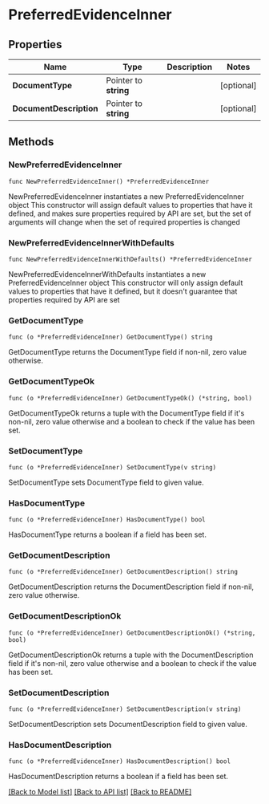 # PreferredEvidenceInner

## Properties

Name | Type | Description | Notes
------------ | ------------- | ------------- | -------------
**DocumentType** | Pointer to **string** |  | [optional] 
**DocumentDescription** | Pointer to **string** |  | [optional] 

## Methods

### NewPreferredEvidenceInner

`func NewPreferredEvidenceInner() *PreferredEvidenceInner`

NewPreferredEvidenceInner instantiates a new PreferredEvidenceInner object
This constructor will assign default values to properties that have it defined,
and makes sure properties required by API are set, but the set of arguments
will change when the set of required properties is changed

### NewPreferredEvidenceInnerWithDefaults

`func NewPreferredEvidenceInnerWithDefaults() *PreferredEvidenceInner`

NewPreferredEvidenceInnerWithDefaults instantiates a new PreferredEvidenceInner object
This constructor will only assign default values to properties that have it defined,
but it doesn't guarantee that properties required by API are set

### GetDocumentType

`func (o *PreferredEvidenceInner) GetDocumentType() string`

GetDocumentType returns the DocumentType field if non-nil, zero value otherwise.

### GetDocumentTypeOk

`func (o *PreferredEvidenceInner) GetDocumentTypeOk() (*string, bool)`

GetDocumentTypeOk returns a tuple with the DocumentType field if it's non-nil, zero value otherwise
and a boolean to check if the value has been set.

### SetDocumentType

`func (o *PreferredEvidenceInner) SetDocumentType(v string)`

SetDocumentType sets DocumentType field to given value.

### HasDocumentType

`func (o *PreferredEvidenceInner) HasDocumentType() bool`

HasDocumentType returns a boolean if a field has been set.

### GetDocumentDescription

`func (o *PreferredEvidenceInner) GetDocumentDescription() string`

GetDocumentDescription returns the DocumentDescription field if non-nil, zero value otherwise.

### GetDocumentDescriptionOk

`func (o *PreferredEvidenceInner) GetDocumentDescriptionOk() (*string, bool)`

GetDocumentDescriptionOk returns a tuple with the DocumentDescription field if it's non-nil, zero value otherwise
and a boolean to check if the value has been set.

### SetDocumentDescription

`func (o *PreferredEvidenceInner) SetDocumentDescription(v string)`

SetDocumentDescription sets DocumentDescription field to given value.

### HasDocumentDescription

`func (o *PreferredEvidenceInner) HasDocumentDescription() bool`

HasDocumentDescription returns a boolean if a field has been set.


[[Back to Model list]](../README.md#documentation-for-models) [[Back to API list]](../README.md#documentation-for-api-endpoints) [[Back to README]](../README.md)


